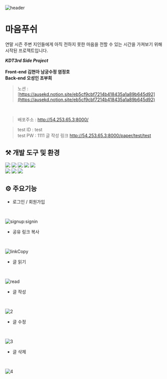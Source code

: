 ![header](https://capsule-render.vercel.app/api?type=wave&color=auto&height=300&section=header&text=Rolling%20Paper&fontSize=90)


# 마음푸쉬
<p>연말 시즌 주변 지인들에게 아직 전하지 못한 마음을 전할 수 있는 시간을 가져보기 위해 시작된 프로젝트입니다.</p>


***KDT3rd Side Project* 
<br />
<br />
Front-end 김현아 남궁수정 염정호 
<br />
Back-end 오성인 조부희** 


> 노션 : [https://ausekd.notion.site/eb5cf9cbf7214b418435a1a89b645d92](https://ausekd.notion.site/eb5cf9cbf7214b418435a1a89b645d92)

<br>

> 배포주소 : http://54.253.65.3:8000/

> test ID : test <br />
> test PW : 1111
> 글 작성 링크 http://54.253.65.3:8000/paper/test/test



## ⚒️ 개발 도구 및 환경

<div>
<!-- <img width="120" alt="%EC%8A%A4%ED%81%AC%EB%A6%B0%EC%83%B7_2022-10-14_%EC%98%A4%ED%9B%84_6 01 40" src="https://user-images.githubusercontent.com/100466973/198163904-9988bbdc-2fc0-4dfb-afa7-a93e1ada7cd1.png">
<img width="140" alt="%EC%8A%A4%ED%81%AC%EB%A6%B0%EC%83%B7_2022-10-14_%EC%98%A4%ED%9B%84_6 01 40" src="https://user-images.githubusercontent.com/100466973/198163978-9f847f7c-b673-4727-9164-b10fe7ef24fe.png">
<img width="120" alt="%EC%8A%A4%ED%81%AC%EB%A6%B0%EC%83%B7_2022-10-14_%EC%98%A4%ED%9B%84_6 01 40" src="https://user-images.githubusercontent.com/100817058/208947277-88839d18-1e2b-4936-86af-09a0babcdf97.png">
<img width="120" alt="%EC%8A%A4%ED%81%AC%EB%A6%B0%EC%83%B7_2022-10-14_%EC%98%A4%ED%9B%84_6 01 40" src="https://user-images.githubusercontent.com/100466973/198164009-44aef3a7-010f-418e-886e-00d6f3bfd34e.png">
<img width="120" alt="%EC%8A%A4%ED%81%AC%EB%A6%B0%EC%83%B7_2022-10-14_%EC%98%A4%ED%9B%84_6 01 40" src="https://user-images.githubusercontent.com/100466973/198164026-cc165368-c75b-4a05-96bb-07af332a6da7.png"> -->
  <img src="https://img.shields.io/badge/HTML5-E34F26?style=flat&logo=HTML5&logoColor=white" />
	<img src="https://img.shields.io/badge/CSS3-1572B6?style=flat&logo=CSS3&logoColor=white" />
	<img src="https://img.shields.io/badge/JavaScript-F7DF1E?style=flat&logo=JavaScript&logoColor=white" />
	<img src="https://img.shields.io/badge/node.js-339933?style=flat&logo=nodedotjs&logoColor=white" />
	<img src="https://img.shields.io/badge/sass-CC6699?style=flat&logo=sass&logoColor=white" />
  <br />
	<img src="https://img.shields.io/badge/git-F05032?style=flat&logo=git&logoColor=white" />
	<img src="https://img.shields.io/badge/github-181717?style=flat&logo=github&logoColor=white" />
	<img src="https://img.shields.io/badge/figma-F24E1E?style=flat&logo=figma&logoColor=white" />
  
  </div>

## ⚙️ 주요기능
 - 로그인 / 회원가입
 <br />
 
 ![signup:signin](https://github.com/CodingOnRollingPaper/RollingPaper/assets/88977955/9a26fa0c-07b3-4d9e-84b7-76e8acb54090)
 
 - 공유 링크 복사
 <br />

![linkCopy](https://github.com/CodingOnRollingPaper/RollingPaper/assets/88977955/87943a64-6418-4372-a30e-20f75722ecda)
 
 - 글 읽기
 <br />
 
 ![read](https://github.com/CodingOnRollingPaper/RollingPaper/assets/88977955/fc9e3fac-84b2-412a-a97d-bdd44cbb319a)

 - 글 작성
 <br />
 
![2](https://github.com/CodingOnRollingPaper/RollingPaper/assets/88977955/5d112bd3-ebd2-42fa-b875-f5d452029f30)

- 글 수정
 <br />

![3](https://github.com/CodingOnRollingPaper/RollingPaper/assets/88977955/b6eca099-dece-45d6-9bf9-8c0af1b2f587)

- 글 삭제
 <br />

![4](https://github.com/CodingOnRollingPaper/RollingPaper/assets/88977955/1f57277a-366f-45e4-a110-7ecb33a1223e)


